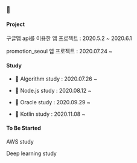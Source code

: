 ###  👋

<!--
**hyeji1221/hyeji1221** is a ✨ _special_ ✨ repository because its `README.md` (this file) appears on your GitHub profile.

Here are some ideas to get you started:

- 🔭 I’m currently working on ...
- 🌱 I’m currently learning ...
- 👯 I’m looking to collaborate on ...
- 🤔 I’m looking for help with ...
- 💬 Ask me about ...
- 📫 How to reach me: ...
- 😄 Pronouns: ...
- ⚡ Fun fact: ...
-->
#### Project
구글맵 api를 이용한 앱 프로젝트 : 2020.5.2 ~ 2020.6.1

promotion_seoul 앱 프로젝트 : 2020.07.24 ~

#### Study

- 🌱 Algorithm study : 2020.07.26 ~

- 🌱 Node.js study : 2020.08.12 ~

- 🌱 Oracle study : 2020.09.29 ~

- 🌱 Kotlin study : 2020.11.08 ~

#### To Be Started
AWS study

Deep learning study
